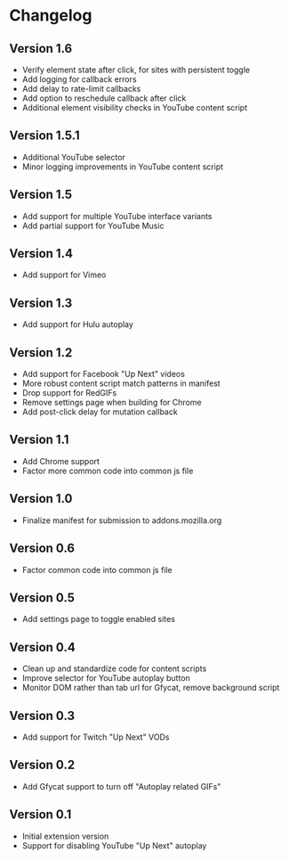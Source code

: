 # Changelog

## Version 1.6
- Verify element state after click, for sites with persistent toggle
- Add logging for callback errors
- Add delay to rate-limit callbacks
- Add option to reschedule callback after click
- Additional element visibility checks in YouTube content script

## Version 1.5.1
- Additional YouTube selector
- Minor logging improvements in YouTube content script

## Version 1.5
- Add support for multiple YouTube interface variants
- Add partial support for YouTube Music

## Version 1.4
- Add support for Vimeo

## Version 1.3
- Add support for Hulu autoplay

## Version 1.2
- Add support for Facebook "Up Next" videos
- More robust content script match patterns in manifest
- Drop support for RedGIFs
- Remove settings page when building for Chrome
- Add post-click delay for mutation callback

## Version 1.1

- Add Chrome support
- Factor more common code into common js file

## Version 1.0

- Finalize manifest for submission to addons.mozilla.org

## Version 0.6

- Factor common code into common js file

## Version 0.5

- Add settings page to toggle enabled sites

## Version 0.4

- Clean up and standardize code for content scripts
- Improve selector for YouTube autoplay button
- Monitor DOM rather than tab url for Gfycat, remove background script

## Version 0.3

- Add support for Twitch "Up Next" VODs

## Version 0.2

- Add Gfycat support to turn off "Autoplay related GIFs"

## Version 0.1

- Initial extension version
- Support for disabling YouTube "Up Next" autoplay
